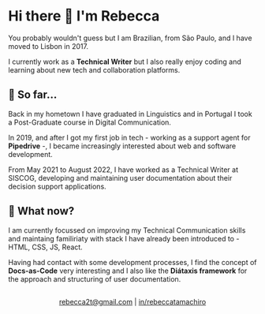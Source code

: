 # Hi there 👋 I'm Rebecca 

You probably wouldn't guess but I am Brazilian, from São Paulo, and I have moved to Lisbon in 2017.

I currently work as a **Technical Writer** but I also really enjoy coding and learning about new tech and collaboration platforms.

## :rocket: So far...

Back in my hometown I have graduated in Linguistics and in Portugal I took a Post-Graduate course in Digital Communication.

In 2019, and after I got my first job in tech - working as a support agent for **Pipedrive** -, I became increasingly interested about web and software development.

From May 2021 to August 2022, I have worked as a Technical Writer at SISCOG, developing and maintaining user documentation about their decision support applications.

## :round_pushpin: What now?

I am currently focussed on improving my Technical Communication skills and maintaing familiriaty with stack I have already been introduced to - HTML, CSS, JS, React.

Having had contact with some development processes, I find the concept of **Docs-as-Code** very interesting and I also like the **Diátaxis framework** for the approach and structuring of user documentation.

##
<p align="center"> 
  <a href="mailto:rebecca2t@gmail.com">rebecca2t@gmail.com</a> | <a href="https://www.linkedin.com/in/rebeccatamachiro" target="_blank">in/rebeccatamachiro</a>
</p>

<!--
## :speech_balloon: Let's get in touch!

If you're interested, feel free to check my repos, respective websites and Trello boards and let me know what you think.

Also, if you have any projects where some help with the docs could come in handy, do not hesitate to reach out!

- rebecca2t@gmail.com
- /in/rebeccatamachiro/

**RebeccaTamachiro/RebeccaTamachiro** is a ✨ _special_ ✨ repository because its `README.md` (this file) appears on your GitHub profile.

Here are some ideas to get you started:

- 🔭 I’m currently working on ...
- 🌱 I’m currently learning ...
- 👯 I’m looking to collaborate on ...
- 🤔 I’m looking for help with ...
- 💬 Ask me about ...
- 📫 How to reach me: ...
- 😄 Pronouns: ...
- ⚡ Fun fact: ...
-->
